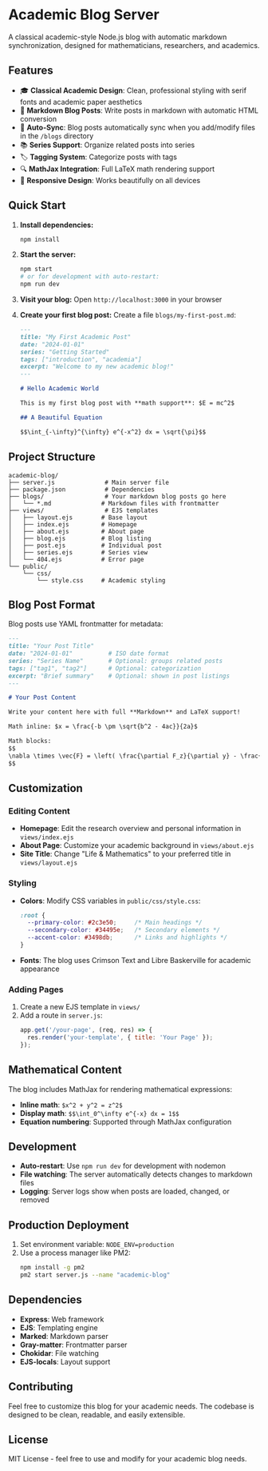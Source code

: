 # Academic Blog Server

A classical academic-style Node.js blog with automatic markdown synchronization, designed for mathematicians, researchers, and academics.

## Features

- 🎓 **Classical Academic Design**: Clean, professional styling with serif fonts and academic paper aesthetics
- 📝 **Markdown Blog Posts**: Write posts in markdown with automatic HTML conversion
- 🔄 **Auto-Sync**: Blog posts automatically sync when you add/modify files in the `/blogs` directory
- 📚 **Series Support**: Organize related posts into series
- 🏷️ **Tagging System**: Categorize posts with tags
- 🔍 **MathJax Integration**: Full LaTeX math rendering support
- 📱 **Responsive Design**: Works beautifully on all devices

## Quick Start

1. **Install dependencies:**
   ```bash
   npm install
   ```

2. **Start the server:**
   ```bash
   npm start
   # or for development with auto-restart:
   npm run dev
   ```

3. **Visit your blog:**
   Open `http://localhost:3000` in your browser

4. **Create your first blog post:**
   Create a file `blogs/my-first-post.md`:
   ```markdown
   ---
   title: "My First Academic Post"
   date: "2024-01-01"
   series: "Getting Started"
   tags: ["introduction", "academia"]
   excerpt: "Welcome to my new academic blog!"
   ---

   # Hello Academic World

   This is my first blog post with **math support**: $E = mc^2$

   ## A Beautiful Equation

   $$\int_{-\infty}^{\infty} e^{-x^2} dx = \sqrt{\pi}$$
   ```

## Project Structure

```
academic-blog/
├── server.js              # Main server file
├── package.json           # Dependencies
├── blogs/                 # Your markdown blog posts go here
│   └── *.md              # Markdown files with frontmatter
├── views/                 # EJS templates
│   ├── layout.ejs        # Base layout
│   ├── index.ejs         # Homepage
│   ├── about.ejs         # About page
│   ├── blog.ejs          # Blog listing
│   ├── post.ejs          # Individual post
│   ├── series.ejs        # Series view
│   └── 404.ejs           # Error page
└── public/
    └── css/
        └── style.css     # Academic styling
```

## Blog Post Format

Blog posts use YAML frontmatter for metadata:

```markdown
---
title: "Your Post Title"
date: "2024-01-01"          # ISO date format
series: "Series Name"       # Optional: groups related posts
tags: ["tag1", "tag2"]      # Optional: categorization
excerpt: "Brief summary"    # Optional: shown in post listings
---

# Your Post Content

Write your content here with full **Markdown** and LaTeX support!

Math inline: $x = \frac{-b \pm \sqrt{b^2 - 4ac}}{2a}$

Math blocks:
$$
\nabla \times \vec{F} = \left( \frac{\partial F_z}{\partial y} - \frac{\partial F_y}{\partial z} \right) \hat{i}
$$
```

## Customization

### Editing Content

- **Homepage**: Edit the research overview and personal information in `views/index.ejs`
- **About Page**: Customize your academic background in `views/about.ejs`
- **Site Title**: Change "Life & Mathematics" to your preferred title in `views/layout.ejs`

### Styling

- **Colors**: Modify CSS variables in `public/css/style.css`:
  ```css
  :root {
    --primary-color: #2c3e50;     /* Main headings */
    --secondary-color: #34495e;   /* Secondary elements */
    --accent-color: #3498db;      /* Links and highlights */
  }
  ```

- **Fonts**: The blog uses Crimson Text and Libre Baskerville for academic appearance

### Adding Pages

1. Create a new EJS template in `views/`
2. Add a route in `server.js`:
   ```javascript
   app.get('/your-page', (req, res) => {
     res.render('your-template', { title: 'Your Page' });
   });
   ```

## Mathematical Content

The blog includes MathJax for rendering mathematical expressions:

- **Inline math**: `$x^2 + y^2 = z^2$`
- **Display math**: `$$\int_0^\infty e^{-x} dx = 1$$`
- **Equation numbering**: Supported through MathJax configuration

## Development

- **Auto-restart**: Use `npm run dev` for development with nodemon
- **File watching**: The server automatically detects changes to markdown files
- **Logging**: Server logs show when posts are loaded, changed, or removed

## Production Deployment

1. Set environment variable: `NODE_ENV=production`
2. Use a process manager like PM2:
   ```bash
   npm install -g pm2
   pm2 start server.js --name "academic-blog"
   ```

## Dependencies

- **Express**: Web framework
- **EJS**: Templating engine
- **Marked**: Markdown parser
- **Gray-matter**: Frontmatter parser
- **Chokidar**: File watching
- **EJS-locals**: Layout support

## Contributing

Feel free to customize this blog for your academic needs. The codebase is designed to be clean, readable, and easily extensible.

## License

MIT License - feel free to use and modify for your academic blog needs.